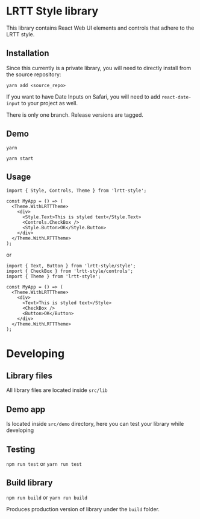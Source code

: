 # LRTT Style library

This library contains React Web UI elements and controls that adhere to the LRTT style.

## Installation

Since this currently is a private library, you will need to directly install from the source repository:

`yarn add <source_repo>`

If you want to have Date Inputs on Safari, you will need to add `react-date-input` to your project as well.

There is only one branch. Release versions are tagged.

## Demo

`yarn`

`yarn start`

## Usage

```
import { Style, Controls, Theme } from 'lrtt-style';

const MyApp = () => (
  <Theme.WithLRTTTheme>
    <div>
      <Style.Text>This is styled text</Style.Text>
      <Controls.CheckBox />
      <Style.Button>OK</Style.Button>
    </div>
  </Theme.WithLRTTTheme>
);
```

or

```
import { Text, Button } from 'lrtt-style/style';
import { CheckBox } from 'lrtt-style/controls';
import { Theme } from 'lrtt-style';

const MyApp = () => (
  <Theme.WithLRTTTheme>
    <div>
      <Text>This is styled text</Style>
      <CheckBox />
      <Button>OK</Button>
    </div>
  </Theme.WithLRTTTheme>
);
```

# Developing

## Library files

All library files are located inside `src/lib`  

## Demo app

Is located inside `src/demo` directory, here you can test your library while developing

## Testing

`npm run test` or `yarn run test`

## Build library

`npm run build` or `yarn run build`

Produces production version of library under the `build` folder.
